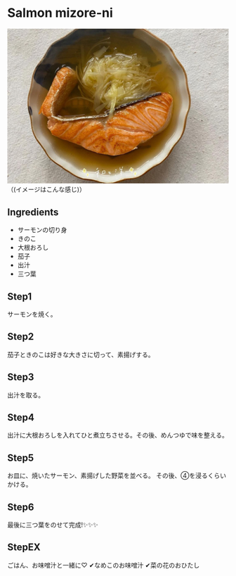 # Salmon mizore-ni

![Alt text](DCA273B4-CB25-4265-830E-2F86C29644F3_1_201_a.jpeg)
（(イメージはこんな感じ)）

## Ingredients
- サーモンの切り身
- きのこ
- 大根おろし
- 茄子
- 出汁
- 三つ葉

## Step1
サーモンを焼く。

## Step2
茄子ときのこは好きな大きさに切って、素揚げする。

## Step3
出汁を取る。

## Step4
出汁に大根おろしを入れてひと煮立ちさせる。その後、めんつゆで味を整える。

## Step5
お皿に、焼いたサーモン、素揚げした野菜を並べる。
その後、④を浸るくらいかける。

## Step6
最後に三つ葉をのせて完成!✨✨✨

## StepEX
ごはん、お味噌汁と一緒に♡
✔なめこのお味噌汁
✔菜の花のおひたし





